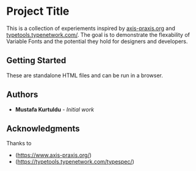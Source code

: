 # Project Title

This is a collection of experiements inspired by [axis-praxis.org](https://www.axis-praxis.org/specimens/__DEFAULT__) and [typetools.typenetwork.com/](https://typetools.typenetwork.com/typespec/). The goal is to demonstrate the flexability of Variable Fonts and the potential they hold for designers and developers. 

## Getting Started

These are standalone HTML files and can be run in a browser. 

## Authors

* **Mustafa Kurtuldu** - *Initial work*

## Acknowledgments

Thanks to

* (https://www.axis-praxis.org/)
* (https://typetools.typenetwork.com/typespec/)
